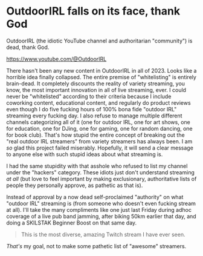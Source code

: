 # OutdoorIRL falls on its face, thank God

OutdoorIRL (the idiotic YouTube channel and authoritarian "community") is dead, thank God.

<https://www.youtube.com/@OutdoorIRL>

There hasn't been any new content in OutdoorIRL in all of 2023. Looks like a horrible idea finally collapsed. The entire premise of "whitelisting" is entirely brain-dead. It completely discounts the reality of variety streaming, you know, the most important innovation in all of live streaming, ever. I could never be "whitelisted" according to their criteria because I include coworking content, educational content, and regularly do product reviews even though I do five fucking hours of 100% bona fide "outdoor IRL" streaming every fucking day. I also refuse to manage multiple different channels categorizing all of it (one for outdoor IRL, one for art shows, one for education, one for DJing, one for gaming, one for random dancing, one for book club). That's how stupid the entire concept of breaking out the "real outdoor IRL streamers" from variety streamers has always been. I am *so* glad this project failed miserably. Hopefully, it will send a clear message to anyone else with such stupid ideas about what streaming is.

I had the same stupidity with that asshole who refused to list my channel under the "hackers" category. These idiots just don't understand streaming *at all* (but love to feel important by making exclusionary, authoritative lists of people they personally approve, as pathetic as that is).

Instead of approval by a now dead self-proclaimed "authority" on what "outdoor IRL" streaming is (from someone who doesn't even fucking stream at all). I'll take the many compliments like one just last Friday during adhoc coverage of a live pub band jamming, after biking 50km earlier that day, and doing a SKILSTAK Beginner Boost on that same day.

> This is the most diverse, amazing Twitch stream I have ever seen.

*That's* my goal, not to make some pathetic list of "awesome" streamers.

